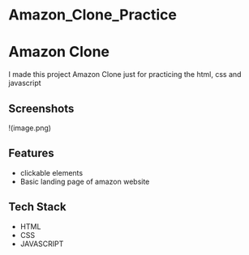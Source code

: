 # Amazon_Clone_Practice
# Amazon Clone

I made this project Amazon Clone just for practicing the html, css and javascript 
## Screenshots
!(image.png)
## Features

- clickable elements
- Basic landing page of amazon website
## Tech Stack

- HTML
- CSS
- JAVASCRIPT
